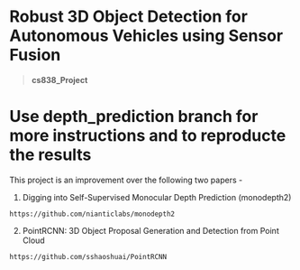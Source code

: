 # Robust 3D Object Detection for Autonomous Vehicles using Sensor Fusion

> **cs838_Project**

# Use depth_prediction branch for more instructions and to reproducte the results



This project is an improvement over the following two papers - 

1. Digging into Self-Supervised Monocular Depth Prediction (monodepth2)
```
https://github.com/nianticlabs/monodepth2
```
2. PointRCNN: 3D Object Proposal Generation and Detection from Point Cloud
```
https://github.com/sshaoshuai/PointRCNN
```

